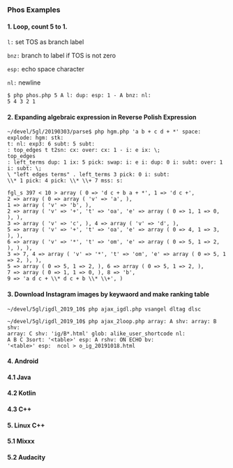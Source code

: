 ### Phos Examples

#### 1. Loop, count 5 to 1.

`l:` set TOS as branch label

`bnz:` branch to label if TOS is not zero

`esp:` echo space character

`nl:` newline

```
$ php phos.php 5 A l: dup: esp: 1 - A bnz: nl:
5 4 3 2 1 
```

#### 2. Expanding algebraic expression in Reverse Polish Expression

```
~/devel/5gl/20190303/parse$ php hgm.php 'a b + c d + *' space: explode: hgm: stk: 
t: nl: exp3: 6 subt: 5 subt: 
: top_edges t t2sn: cx: over: cx: 1 - i: e ix: \; 
top_edges 
: left_terms dup: 1 ix: 5 pick: swap: i: e i: dup: 0 i: subt: over: 1 i: subt: \; 
\ "left edges terms" . left_terms 3 pick: 0 i: subt: 
\\* 1 pick: 4 pick: \\* \\+ 7 mss: s:

fgl_s 397 < 10 > array ( 0 => 'd c + b a + *', 1 => 'd c +', 
2 => array ( 0 => array ( 'v' => 'a', ), 
1 => array ( 'v' => 'b', ), 
2 => array ( 'v' => '+', 't' => 'oa', 'e' => array ( 0 => 1, 1 => 0, ), ), 
3 => array ( 'v' => 'c', ), 4 => array ( 'v' => 'd', ), 
5 => array ( 'v' => '+', 't' => 'oa', 'e' => array ( 0 => 4, 1 => 3, ), ), 
6 => array ( 'v' => '*', 't' => 'om', 'e' => array ( 0 => 5, 1 => 2, ), ), ), 
3 => 7, 4 => array ( 'v' => '*', 't' => 'om', 'e' => array ( 0 => 5, 1 => 2, ), ), 
5 => array ( 0 => 5, 1 => 2, ), 6 => array ( 0 => 5, 1 => 2, ), 
7 => array ( 0 => 1, 1 => 0, ), 8 => 'b', 
9 => 'a d c + \\* d c + b \\* \\+', )
```

#### 3. Download Instagram images by keywaord and make ranking table

```
~/devel/5gl/igdl_2019_10$ php ajax_igdl.php vsangel dltag dlsc

~/devel/5gl/igdl_2019_10$ php ajax_2loop.php array: A shv: array: B shv: 
array: C shv: 'ig/B*.html' glob: alike_user_shortcode nl: 
A B C 3sort: '<table>' esp: A rshv: ON ECHO bv: 
'<table>' esp:  ncol > o_ig_20191018.html
```

#### 4. Android

#### 4.1 Java

#### 4.2 Kotlin

#### 4.3 C++

#### 5. Linux C++

#### 5.1 Mixxx

#### 5.2 Audacity
